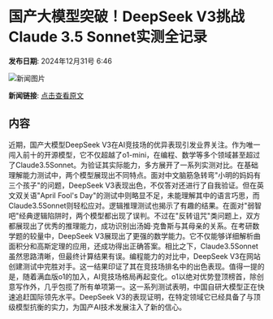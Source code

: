 # 国产大模型突破！DeepSeek V3挑战Claude 3.5 Sonnet实测全记录

**发布日期**: 2024年12月31号 6:46

![新闻图片](https://pic.chinaz.com/picmap/thumb/202305091556149296_6.jpg)

**新闻链接**: [点击查看原文](https://www.aibase.com/zh/news/14387)

## 内容

近期，国产大模型DeepSeek V3在AI竞技场的优异表现引发业界关注。作为唯一闯入前十的开源模型，它不仅超越了o1-mini，在编程、数学等多个领域甚至超过了Claude3.5Sonnet。为验证其实际能力，多方展开了一系列实测对比。在基础理解能力测试中，两个模型展现出不同特点。面对中文脑筋急转弯"小明的妈妈有三个孩子"的问题，DeepSeek V3表现出色，不仅答对还进行了自我验证。但在英文双关语"April Fool's Day"的测试中则略显不足，未能理解其中的语言巧思，而Claude3.5Sonnet则轻松应对。逻辑推理测试也揭示了有趣的结果。在面对"弱智吧"经典逻辑陷阱时，两个模型都出现了误判。不过在"反转诅咒"类问题上，双方都展现出了优秀的推理能力，成功识别出汤姆·克鲁斯与其母亲的关系。在考研数学题的较量中，DeepSeek V3展现出了更强的数学能力。它不仅能够详细解析曲面积分和高斯定理的应用，还成功得出正确答案。相比之下，Claude3.5Sonnet虽然思路清晰，但最终计算结果有误。编程能力的对比中，DeepSeek V3在网站创建测试中完胜对手。这一结果印证了其在竞技场排名中的出色表现。值得一提的是，随着满血版o1的加入，AI竞技场格局再起变化。o1以绝对优势登顶榜首，除创意写作外，几乎包揽了所有单项第一。这一系列测试表明，中国自研大模型正在快速追赶国际领先水平。DeepSeek V3的表现证明，在特定领域它已经具备了与顶级模型抗衡的实力，为国产AI技术发展注入了新的信心。

